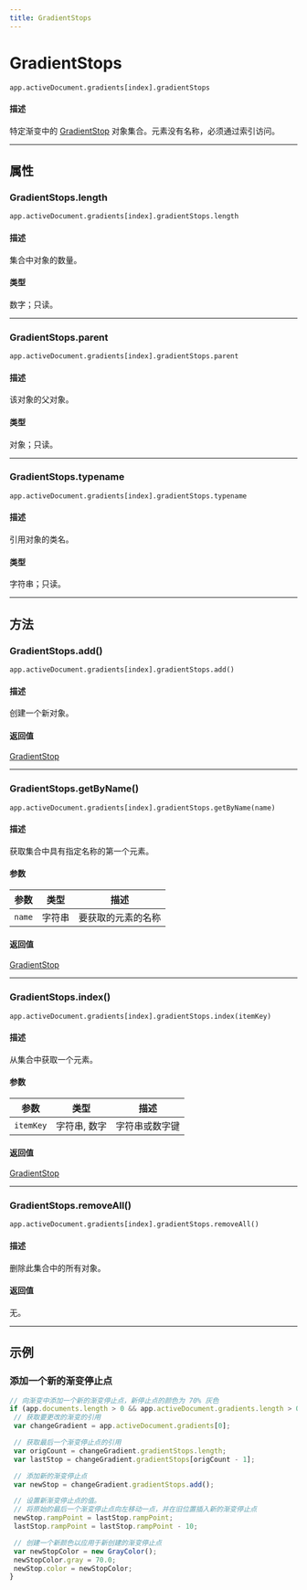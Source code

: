 ```yaml
---
title: GradientStops
---
```

# GradientStops

`app.activeDocument.gradients[index].gradientStops`

#### 描述

特定渐变中的 [GradientStop](.././GradientStop) 对象集合。元素没有名称，必须通过索引访问。

---

## 属性

### GradientStops.length

`app.activeDocument.gradients[index].gradientStops.length`

#### 描述

集合中对象的数量。

#### 类型

数字；只读。

---

### GradientStops.parent

`app.activeDocument.gradients[index].gradientStops.parent`

#### 描述

该对象的父对象。

#### 类型

对象；只读。

---

### GradientStops.typename

`app.activeDocument.gradients[index].gradientStops.typename`

#### 描述

引用对象的类名。

#### 类型

字符串；只读。

---

## 方法

### GradientStops.add()

`app.activeDocument.gradients[index].gradientStops.add()`

#### 描述

创建一个新对象。

#### 返回值

[GradientStop](.././GradientStop)

---

### GradientStops.getByName()

`app.activeDocument.gradients[index].gradientStops.getByName(name)`

#### 描述

获取集合中具有指定名称的第一个元素。

#### 参数

| 参数 | 类型 | 描述 |
| --- | --- | --- |
| `name` | 字符串 | 要获取的元素的名称 |

#### 返回值

[GradientStop](.././GradientStop)

---

### GradientStops.index()

`app.activeDocument.gradients[index].gradientStops.index(itemKey)`

#### 描述

从集合中获取一个元素。

#### 参数

| 参数 | 类型 | 描述 |
| --- | --- | --- |
| `itemKey` | 字符串, 数字 | 字符串或数字键 |

#### 返回值

[GradientStop](.././GradientStop)

---

### GradientStops.removeAll()

`app.activeDocument.gradients[index].gradientStops.removeAll()`

#### 描述

删除此集合中的所有对象。

#### 返回值

无。

---

## 示例

### 添加一个新的渐变停止点

```javascript
// 向渐变中添加一个新的渐变停止点，新停止点的颜色为 70% 灰色
if (app.documents.length > 0 && app.activeDocument.gradients.length > 0) {
 // 获取要更改的渐变的引用
 var changeGradient = app.activeDocument.gradients[0];

 // 获取最后一个渐变停止点的引用
 var origCount = changeGradient.gradientStops.length;
 var lastStop = changeGradient.gradientStops[origCount - 1];

 // 添加新的渐变停止点
 var newStop = changeGradient.gradientStops.add();

 // 设置新渐变停止点的值。
 // 将原始的最后一个渐变停止点向左移动一点，并在旧位置插入新的渐变停止点
 newStop.rampPoint = lastStop.rampPoint;
 lastStop.rampPoint = lastStop.rampPoint - 10;

 // 创建一个新颜色以应用于新创建的渐变停止点
 var newStopColor = new GrayColor();
 newStopColor.gray = 70.0;
 newStop.color = newStopColor;
}
```
